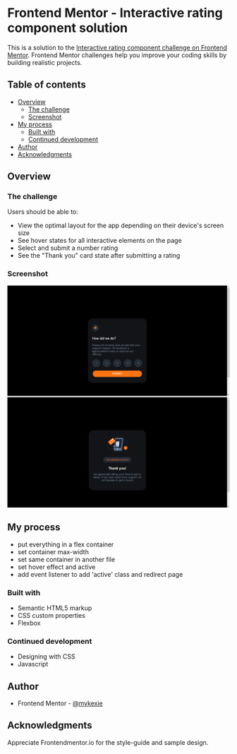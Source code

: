 # Frontend Mentor - Interactive rating component solution

This is a solution to the [Interactive rating component challenge on Frontend Mentor](https://www.frontendmentor.io/challenges/interactive-rating-component-koxpeBUmI). Frontend Mentor challenges help you improve your coding skills by building realistic projects. 

## Table of contents

- [Overview](#overview)
  - [The challenge](#the-challenge)
  - [Screenshot](#screenshot)
- [My process](#my-process)
  - [Built with](#built-with)
  - [Continued development](#continued-development)
- [Author](#author)
- [Acknowledgments](#acknowledgments)

## Overview

### The challenge

Users should be able to:

- View the optimal layout for the app depending on their device's screen size
- See hover states for all interactive elements on the page
- Select and submit a number rating
- See the "Thank you" card state after submitting a rating

### Screenshot

![](/rating-page.png)
![](/thnk-you-page.png)


## My process
- put everything in a flex container
- set container max-width
- set same container in another file
- set hover effect and active
- add event listener to add 'active' class and redirect page

### Built with

- Semantic HTML5 markup
- CSS custom properties
- Flexbox


### Continued development

- Designing with CSS
- Javascript

## Author

- Frontend Mentor - [@mykexie](https://www.frontendmentor.io/profile/mykexie)

## Acknowledgments

Appreciate Frontendmentor.io for the style-guide and sample design.
